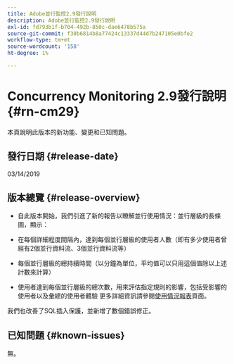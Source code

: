 ```yaml
---
title: Adobe並行監控2.9發行說明
description: Adobe並行監控2.9發行說明
exl-id: fd793b1f-b704-492b-850c-dae6478b575a
source-git-commit: f30b6814b8a77424c13337d44d7b247105e0bfe2
workflow-type: tm+mt
source-wordcount: '158'
ht-degree: 1%

---
```


# Concurrency Monitoring 2.9發行說明 {#rn-cm29}

本頁說明此版本的新功能、變更和已知問題。

## 發行日期 {#release-date}

03/14/2019


## 版本總覽 {#release-overview}

* 自此版本開始，我們引進了新的報告以瞭解並行使用情況：並行層級的長條圖，顯示：

* 在每個詳細程度間隔內，達到每個並行層級的使用者人數（即有多少使用者曾經有2個並行資料流、3個並行資料流等）
* 每個並行層級的總持續時間（以分鐘為單位，平均值可以只用這個值除以上述計數來計算）
* 使用者達到每個並行層級的總次數，用來評估指定規則的影響，包括受影響的使用者以及彙總的使用者體驗
更多詳細資訊請參閱[使用情況報表](/help/concurrency-monitoring/cm-usage-reports.md)頁面。

我們也改善了SQL插入保護，並新增了數個錯誤修正。

## 已知問題 {#known-issues}

無。
